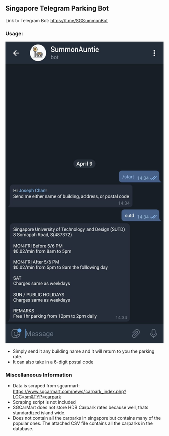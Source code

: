 ## Singapore Telegram Parking Bot

Link to Telegram Bot: https://t.me/SGSummonBot

### Usage:

![bot](./media/bot.png)



- Simply send it any building name and it will return to you the parking rate. 
- It can also take in a 6-digit postal code



### Miscellaneous Information

- Data is scraped from sgcarmart: https://www.sgcarmart.com/news/carpark_index.php?LOC=sm&TYP=carpark
- Scraping script is not included
- SGCarMart does not store HDB Carpark rates because well, thats standardized island wide. 
- Does not contain all the carparks in singapore but contains many of the popular ones. The attached CSV file contains all the carparks in the database.
